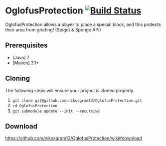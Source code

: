 # OglofusProtection [![Build Status](https://api.travis-ci.org/nikosgram13/OglofusProtection.svg?branch=master)](https://travis-ci.org/nikosgram13/OglofusProtection)

OglofusProtection allows a player to place a special block, and this protects their area from griefing! (Spigot & Sponge API)

## Prerequisites
* [Java] 7
* [Maven] 2.1+

## Cloning
The following steps will ensure your project is cloned properly.

1. `git clone git@github.com:nikosgram13/OglofusProtection.git`
2. `cd OglofusProtection`  
3. `git submodule update --init --recursive`

## Download
https://github.com/nikosgram13/OglofusProtection/wiki#download
